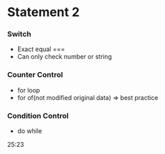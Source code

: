 # Statement 2

### Switch

* Exact equal ===
* Can only check number or string

### Counter Control

* for loop
* for of(not modified original data) => best practice

### Condition Control

* do while

25:23
